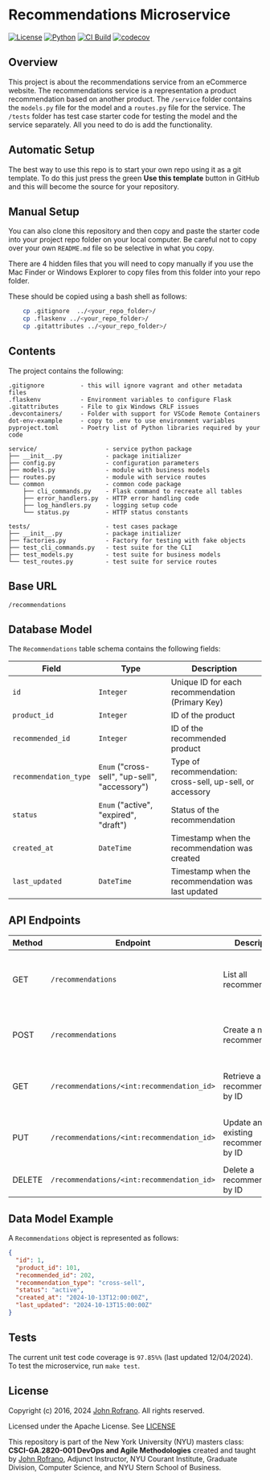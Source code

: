# Recommendations Microservice

[![License](https://img.shields.io/badge/License-Apache_2.0-blue.svg)](https://opensource.org/licenses/Apache-2.0)
[![Python](https://img.shields.io/badge/Language-Python-blue.svg)](https://python.org/)
[![CI Build](https://github.com/CSCI-GA-2820-FA24-003/recommendations/actions/workflows/ci.yml/badge.svg?branch=master)](https://github.com/CSCI-GA-2820-FA24-003/recommendations/actions/workflows/ci.yml)
[![codecov](https://codecov.io/github/CSCI-GA-2820-FA24-003/recommendations/graph/badge.svg?token=JMMX72MSRI)](https://codecov.io/github/CSCI-GA-2820-FA24-003/recommendations)

## Overview

This project is about the recommendations service from an eCommerce website. The recommendations service is a representation a product recommendation based on another product. The `/service` folder contains the `models.py` file for the model and a `routes.py` file for the service. The `/tests` folder has test case starter code for testing the model and the service separately. All you need to do is add the functionality.

## Automatic Setup

The best way to use this repo is to start your own repo using it as a git template. To do this just press the green **Use this template** button in GitHub and this will become the source for your repository.

## Manual Setup

You can also clone this repository and then copy and paste the starter code into your project repo folder on your local computer. Be careful not to copy over your own `README.md` file so be selective in what you copy.

There are 4 hidden files that you will need to copy manually if you use the Mac Finder or Windows Explorer to copy files from this folder into your repo folder.

These should be copied using a bash shell as follows:

```bash
    cp .gitignore  ../<your_repo_folder>/
    cp .flaskenv ../<your_repo_folder>/
    cp .gitattributes ../<your_repo_folder>/
```

## Contents

The project contains the following:

```text
.gitignore          - this will ignore vagrant and other metadata files
.flaskenv           - Environment variables to configure Flask
.gitattributes      - File to gix Windows CRLF issues
.devcontainers/     - Folder with support for VSCode Remote Containers
dot-env-example     - copy to .env to use environment variables
pyproject.toml      - Poetry list of Python libraries required by your code

service/                   - service python package
├── __init__.py            - package initializer
├── config.py              - configuration parameters
├── models.py              - module with business models
├── routes.py              - module with service routes
└── common                 - common code package
    ├── cli_commands.py    - Flask command to recreate all tables
    ├── error_handlers.py  - HTTP error handling code
    ├── log_handlers.py    - logging setup code
    └── status.py          - HTTP status constants

tests/                     - test cases package
├── __init__.py            - package initializer
├── factories.py           - Factory for testing with fake objects
├── test_cli_commands.py   - test suite for the CLI
├── test_models.py         - test suite for business models
└── test_routes.py         - test suite for service routes
```

## Base URL

`/recommendations`

## Database Model

The `Recommendations` table schema contains the following fields:

| Field             | Type                                      | Description                                                  |
|-------------------|-------------------------------------------|--------------------------------------------------------------|
| `id`              | `Integer`                                 | Unique ID for each recommendation (Primary Key)               |
| `product_id`      | `Integer`                                 | ID of the product                                             |
| `recommended_id`  | `Integer`                                 | ID of the recommended product                                 |
| `recommendation_type` | `Enum` ("cross-sell", "up-sell", "accessory") | Type of recommendation: cross-sell, up-sell, or accessory     |
| `status`          | `Enum` ("active", "expired", "draft")     | Status of the recommendation                                  |
| `created_at`      | `DateTime`                                | Timestamp when the recommendation was created                 |
| `last_updated`    | `DateTime`                                | Timestamp when the recommendation was last updated            |

## API Endpoints

| Method | Endpoint                                    | Description                              | Parameters                                  | Example Response                                                 |
|--------|---------------------------------------------|------------------------------------------|--------------------------------------------|------------------------------------------------------------------|
| GET    | `/recommendations`                          | List all recommendations                 | `product_id` (optional), `recommended_id` (optional) | `[ { "id": 1, "product_id": 101, "recommended_id": 202, "recommendation_type": "cross-sell", "status": "active" }, ... ]` |
| POST   | `/recommendations`                          | Create a new recommendation              | JSON body with `product_id`, `recommended_id`, `recommendation_type`, `status` | `{ "id": 1, "product_id": 101, "recommended_id": 202, "recommendation_type": "cross-sell", "status": "active" }`          |
| GET    | `/recommendations/<int:recommendation_id>`  | Retrieve a single recommendation by ID   | `recommendation_id` (required)             | `{ "id": 1, "product_id": 101, "recommended_id": 202, "recommendation_type": "cross-sell", "status": "active" }`          |
| PUT    | `/recommendations/<int:recommendation_id>`  | Update an existing recommendation by ID  | `recommendation_id` (required), JSON body with updated fields | `{ "id": 1, "product_id": 101, "recommended_id": 303, "recommendation_type": "up-sell", "status": "expired" }`          |
| DELETE | `/recommendations/<int:recommendation_id>`  | Delete a recommendation by ID            | `recommendation_id` (required)             | `{}` (empty response, status code 204)                           |

## Data Model Example

A `Recommendations` object is represented as follows:

```json
{
  "id": 1,
  "product_id": 101,
  "recommended_id": 202,
  "recommendation_type": "cross-sell",
  "status": "active",
  "created_at": "2024-10-13T12:00:00Z",
  "last_updated": "2024-10-13T15:00:00Z"
}
```

## Tests

The current unit test code coverage is `97.85%%` (last updated 12/04/2024). To test the microservice, run `make test`.

## License

Copyright (c) 2016, 2024 [John Rofrano](https://www.linkedin.com/in/JohnRofrano/). All rights reserved.

Licensed under the Apache License. See [LICENSE](LICENSE)

This repository is part of the New York University (NYU) masters class: **CSCI-GA.2820-001 DevOps and Agile Methodologies** created and taught by [John Rofrano](https://cs.nyu.edu/~rofrano/), Adjunct Instructor, NYU Courant Institute, Graduate Division, Computer Science, and NYU Stern School of Business.
